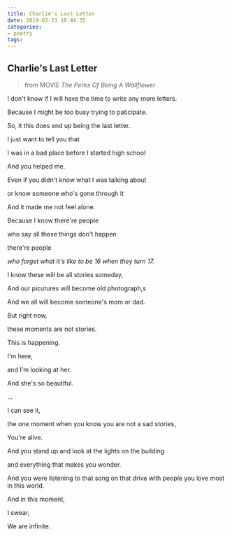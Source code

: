```yaml
---
title: Charlie's Last Letter
date: 2019-03-23 10:44:35
categories:
- poetry
tags:
---
```



## Charlie's Last Letter

>from MOVIE *The Perks Of Being A Wallflower*


I don't know if I will have the time to write any more letters.

Because I might be too busy trying to paticipate.

<!--more-->


So, it this does end up being the last letter.

I just want to tell you that 

I was in a bad place before I started high school

And you helped me.

Even if you didn't know what I was talking about 

or know someone who's gone through it

And it made me not feel alone.

Because I know there're people 

who say all these things don't happen

there're people 

*who forget what it's like to be 16
when they turn 17.*

I know these will be all stories someday,

And our picutures will become old photograph,s

And we all will become someone's mom or dad.

But right now,

these moments are not stories.

This is happening.

I'm here, 

and I'm looking at her.

And she's so beautiful.

...

I can see it,

the one moment when you know you are not a sad stories,

You're alive.

And you stand up and look at the lights on the building

and everything that makes you wonder.

And you were listening to that song on that drive with people you love most in this world.

And in this moment,

I swear,

We are infinite.


